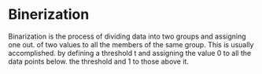 # Binerization
Binarization is the process of dividing data into two groups and assigning one out. of two values to all the members of the same group. This is usually accomplished. by defining a threshold t and assigning the value 0 to all the data points below. the threshold and 1 to those above it.
